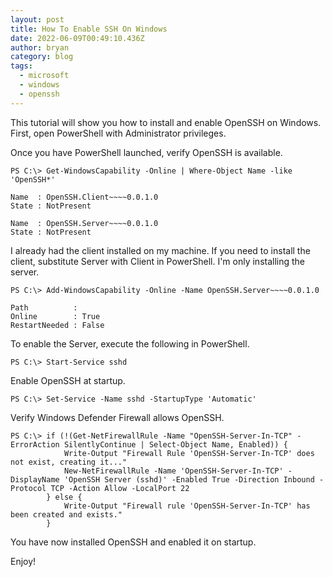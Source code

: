 ```yaml
---
layout: post
title: How To Enable SSH On Windows
date: 2022-06-09T00:49:10.436Z
author: bryan
category: blog
tags:
  - microsoft
  - windows
  - openssh
---
```

This tutorial will show you how to install and enable OpenSSH on Windows. First, open PowerShell with Administrator privileges.

Once you have PowerShell launched, verify OpenSSH is available.

```
PS C:\> Get-WindowsCapability -Online | Where-Object Name -like 'OpenSSH*'

Name  : OpenSSH.Client~~~~0.0.1.0
State : NotPresent

Name  : OpenSSH.Server~~~~0.0.1.0
State : NotPresent
```

I already had the client installed on my machine. If you need to install the client, substitute Server with Client in PowerShell. I'm only installing the server.

```
PS C:\> Add-WindowsCapability -Online -Name OpenSSH.Server~~~~0.0.1.0

Path          :
Online        : True
RestartNeeded : False
```

To enable the Server, execute the following in PowerShell.

```
PS C:\> Start-Service sshd
```

Enable OpenSSH at startup.

```
PS C:\> Set-Service -Name sshd -StartupType 'Automatic'
```

Verify Windows Defender Firewall allows OpenSSH.

```
PS C:\> if (!(Get-NetFirewallRule -Name "OpenSSH-Server-In-TCP" -ErrorAction SilentlyContinue | Select-Object Name, Enabled)) {
            Write-Output "Firewall Rule 'OpenSSH-Server-In-TCP' does not exist, creating it..."
            New-NetFirewallRule -Name 'OpenSSH-Server-In-TCP' -DisplayName 'OpenSSH Server (sshd)' -Enabled True -Direction Inbound -Protocol TCP -Action Allow -LocalPort 22
        } else {
            Write-Output "Firewall rule 'OpenSSH-Server-In-TCP' has been created and exists."
        }
```

You have now installed OpenSSH and enabled it on startup.

Enjoy!